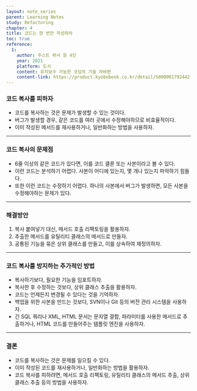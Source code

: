 ```yaml
---
layout: note_series
parent: Learning Notes
study: Refactoring
chapter: 4
title: 코드는 한 번만 작성하라
toc: true
reference:
  1: 
    author: 주스트 뷔서 등 4인
    year: 2021
    platform: 도서
    content: 유지보수 가능한 코딩의 기술 자바편
    content-link: https://product.kyobobook.co.kr/detail/S000001792442
---
```


### 코드 복사를 피하자

- 코드를 복사하는 것은 문제가 발생할 수 있는 것이다.
- 버그가 발생할 경우, 같은 코드를 여러 곳에서 수정해야하므로 비효율적이다.
- 이미 작성된 메서드를 재사용하거나, 일반화하는 방법을 사용하자.

---

### 코드 복사의 문제점

- 6줄 이상의 같은 코드가 있다면, 이를 코드 클론 또는 사본이라고 볼 수 있다.
- 이런 코드는 분석하기 어렵다. 사본이 어디에 있는지, 몇 개나 있는지 파악하기 힘들다.
- 또한 이런 코드는 수정하기 어렵다. 하나의 사본에서 버그가 발생하면, 모든 사본을 수정해야하는 문제가 있다.

---

### 해결방안

1. 복사 붙여넣기 대신, 메서드 호출 리팩토링을 활용하자.
2. 추출한 메서드를 유틸리티 클래스의 메서드로 만들자.
3. 공통된 기능을 묶은 상위 클래스를 만들고, 이를 상속하여 재정의하자.

---

### 코드 복사를 방지하는 추가적인 방법

- 복사하기보다, 필요한 기능을 임포트하자.
- 복사한 후 수정하는 것보다, 상위 클래스 추출을 활용하자.
- 코드는 언제든지 변경될 수 있다는 것을 기억하자.
- 백업을 위한 사본을 만드는 것보다, SVN이나 Git 등의 버전 관리 시스템을 사용하자.
- 긴 SQL 쿼리나 XML, HTML 문서는 문자열 결합, 파라미터를 사용한 메서드로 추출하거나, HTML 코드를 만들어주는 템플릿 엔진을 사용하자.

---

### 결론

- 코드를 복사하는 것은 문제를 일으킬 수 있다.
- 이미 작성된 코드를 재사용하거나, 일반화하는 방법을 활용하자.
- 코드 복사를 피하려면, 메서드 호출 리팩토링, 유틸리티 클래스의 메서드 추출, 상위 클래스 추출 등의 방법을 사용하자.